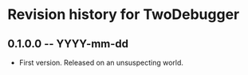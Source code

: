 # Revision history for TwoDebugger

## 0.1.0.0  -- YYYY-mm-dd

* First version. Released on an unsuspecting world.

